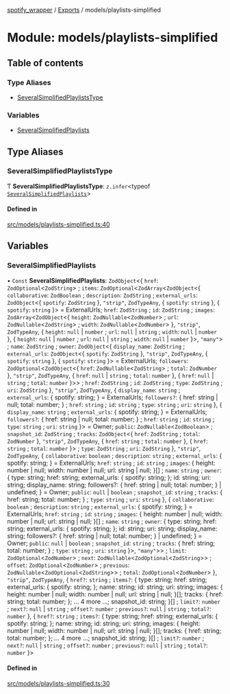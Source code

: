 [spotify_wrapper](../README.md) / [Exports](../modules.md) / models/playlists-simplified

# Module: models/playlists-simplified

## Table of contents

### Type Aliases

- [SeveralSimplifiedPlaylistsType](models_playlists_simplified.md#severalsimplifiedplayliststype)

### Variables

- [SeveralSimplifiedPlaylists](models_playlists_simplified.md#severalsimplifiedplaylists)

## Type Aliases

### SeveralSimplifiedPlaylistsType

Ƭ **SeveralSimplifiedPlaylistsType**: `z.infer`<typeof [`SeveralSimplifiedPlaylists`](models_playlists_simplified.md#severalsimplifiedplaylists)\>

#### Defined in

[src/models/playlists-simplified.ts:40](https://github.com/XzavierDunn/spotify-wrapper-ts/blob/259550e/src/models/playlists-simplified.ts#L40)

## Variables

### SeveralSimplifiedPlaylists

• `Const` **SeveralSimplifiedPlaylists**: `ZodObject`<{ `href`: `ZodOptional`<`ZodString`\> ; `items`: `ZodOptional`<`ZodArray`<`ZodObject`<{ `collaborative`: `ZodBoolean` ; `description`: `ZodString` ; `external_urls`: `ZodObject`<{ `spotify`: `ZodString`  }, ``"strip"``, `ZodTypeAny`, { `spotify`: `string`  }, { `spotify`: `string`  }\> = ExternalUrls; `href`: `ZodString` ; `id`: `ZodString` ; `images`: `ZodArray`<`ZodObject`<{ `height`: `ZodNullable`<`ZodNumber`\> ; `url`: `ZodNullable`<`ZodString`\> ; `width`: `ZodNullable`<`ZodNumber`\>  }, ``"strip"``, `ZodTypeAny`, { `height`: ``null`` \| `number` ; `url`: ``null`` \| `string` ; `width`: ``null`` \| `number`  }, { `height`: ``null`` \| `number` ; `url`: ``null`` \| `string` ; `width`: ``null`` \| `number`  }\>, ``"many"``\> ; `name`: `ZodString` ; `owner`: `ZodObject`<{ `display_name`: `ZodString` ; `external_urls`: `ZodObject`<{ `spotify`: `ZodString`  }, ``"strip"``, `ZodTypeAny`, { `spotify`: `string`  }, { `spotify`: `string`  }\> = ExternalUrls; `followers`: `ZodOptional`<`ZodObject`<{ `href`: `ZodNullable`<`ZodString`\> ; `total`: `ZodNumber`  }, ``"strip"``, `ZodTypeAny`, { `href`: ``null`` \| `string` ; `total`: `number`  }, { `href`: ``null`` \| `string` ; `total`: `number`  }\>\> ; `href`: `ZodString` ; `id`: `ZodString` ; `type`: `ZodString` ; `uri`: `ZodString`  }, ``"strip"``, `ZodTypeAny`, { `display_name`: `string` ; `external_urls`: { spotify: string; } = ExternalUrls; `followers?`: { href: string \| null; total: number; } ; `href`: `string` ; `id`: `string` ; `type`: `string` ; `uri`: `string`  }, { `display_name`: `string` ; `external_urls`: { spotify: string; } = ExternalUrls; `followers?`: { href: string \| null; total: number; } ; `href`: `string` ; `id`: `string` ; `type`: `string` ; `uri`: `string`  }\> = Owner; `public`: `ZodNullable`<`ZodBoolean`\> ; `snapshot_id`: `ZodString` ; `tracks`: `ZodObject`<{ `href`: `ZodString` ; `total`: `ZodNumber`  }, ``"strip"``, `ZodTypeAny`, { `href`: `string` ; `total`: `number`  }, { `href`: `string` ; `total`: `number`  }\> ; `type`: `ZodString` ; `uri`: `ZodString`  }, ``"strip"``, `ZodTypeAny`, { `collaborative`: `boolean` ; `description`: `string` ; `external_urls`: { spotify: string; } = ExternalUrls; `href`: `string` ; `id`: `string` ; `images`: { height: number \| null; width: number \| null; url: string \| null; }[] ; `name`: `string` ; `owner`: { type: string; href: string; external\_urls: { spotify: string; }; id: string; uri: string; display\_name: string; followers?: { href: string \| null; total: number; } \| undefined; } = Owner; `public`: ``null`` \| `boolean` ; `snapshot_id`: `string` ; `tracks`: { href: string; total: number; } ; `type`: `string` ; `uri`: `string`  }, { `collaborative`: `boolean` ; `description`: `string` ; `external_urls`: { spotify: string; } = ExternalUrls; `href`: `string` ; `id`: `string` ; `images`: { height: number \| null; width: number \| null; url: string \| null; }[] ; `name`: `string` ; `owner`: { type: string; href: string; external\_urls: { spotify: string; }; id: string; uri: string; display\_name: string; followers?: { href: string \| null; total: number; } \| undefined; } = Owner; `public`: ``null`` \| `boolean` ; `snapshot_id`: `string` ; `tracks`: { href: string; total: number; } ; `type`: `string` ; `uri`: `string`  }\>, ``"many"``\>\> ; `limit`: `ZodOptional`<`ZodNumber`\> ; `next`: `ZodNullable`<`ZodOptional`<`ZodString`\>\> ; `offset`: `ZodOptional`<`ZodNumber`\> ; `previous`: `ZodNullable`<`ZodOptional`<`ZodString`\>\> ; `total`: `ZodOptional`<`ZodNumber`\>  }, ``"strip"``, `ZodTypeAny`, { `href?`: `string` ; `items?`: { type: string; href: string; external\_urls: { spotify: string; }; name: string; id: string; uri: string; images: { height: number \| null; width: number \| null; url: string \| null; }[]; tracks: { href: string; total: number; }; ... 4 more ...; snapshot\_id: string; }[] ; `limit?`: `number` ; `next?`: ``null`` \| `string` ; `offset?`: `number` ; `previous?`: ``null`` \| `string` ; `total?`: `number`  }, { `href?`: `string` ; `items?`: { type: string; href: string; external\_urls: { spotify: string; }; name: string; id: string; uri: string; images: { height: number \| null; width: number \| null; url: string \| null; }[]; tracks: { href: string; total: number; }; ... 4 more ...; snapshot\_id: string; }[] ; `limit?`: `number` ; `next?`: ``null`` \| `string` ; `offset?`: `number` ; `previous?`: ``null`` \| `string` ; `total?`: `number`  }\>

#### Defined in

[src/models/playlists-simplified.ts:30](https://github.com/XzavierDunn/spotify-wrapper-ts/blob/259550e/src/models/playlists-simplified.ts#L30)
